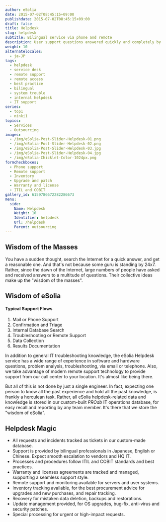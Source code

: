 ```yaml
---
author: eSolia
date: 2015-07-02T08:45:15+09:00
publishdate: 2015-07-02T08:45:15+09:00
draft: false
title: Helpdesk
slug: helpdesk
subtitle: Bilingual service via phone and remote
description: User support questions answered quickly and completely by our bilingual professionals, with knowledge stored in our internal helpdesk operations database. - from eSolia Inc.
weight: 10
alternatelocales:
  - ja-JP
tags:
  - helpdesk
  - service desk
  - remote support
  - remote access
  - best practice
  - bilingual
  - system trouble
  - internal helpdesk
  - IT support
series:
  - top1
  - ninki1
topics:
  - Services
  - Outsourcing
images:
  - /img/eSolia-Post-Slider-Helpdesk-01.png
  - /img/eSolia-Post-Slider-Helpdesk-02.png
  - /img/eSolia-Post-Slider-Helpdesk-03.jpg
  - /img/eSolia-Post-Slider-Helpdesk-04.jpg
  - /img/eSolia-Chicklet-Color-1024px.png
formcheckboxes:
  - Phone support
  - Remote support
  - Inventory
  - Upgrade and patch
  - Warranty and license
  - ITIL and COBIT
gallery_id: 6159786672282286673
menu:
  side:
    Name: Helpdesk
    Weight: 10
    Identifier: helpdesk
    Url: /helpdesk
    Parent: outsourcing
---
```


## Wisdom of the Masses

You have a sudden thought, search the Internet for a quick answer, and get a reasonable one. And that's not because some guru is standing by 24x7. Rather, since the dawn of the Internet, large numbers of people have asked and received answers to a multitude of questions. Their collective ideas make up the "wisdom of the masses".

## Wisdom of eSolia

<div class="esolia-card-panel indigo darken-4 z-depth-1">
  <h4 class="center green-text text-accent-3">Typical Support Flows</h4>
    <ol>
      <li class="white-text">Mail or Phone Support</li>
      <li class="white-text">Confirmation and Triage</li>
      <li class="white-text">Internal Database Search</li>
      <li class="white-text">Troubleshooting or Remote Support</li>
      <li class="white-text">Data Collection</li>
      <li class="white-text">Results Documentation</li>
    </ol>
</div>

In addition to general IT troubleshooting knowledge, the eSolia Helpdesk service has a wide range of experience in software and hardware questions, problem analysis, troubleshooting, via email or telephone. Also, we take advantage of modern remote support technology to provide support from our call center to your location. It's almost like being there.

But all of this is not done by just a single engineer. In fact, expecting one person to know all the past experience and hold all the past knowledge, is frankly a herculean task. Rather, all eSolia helpdesk-related data and knowledge is stored in our custom-built _PROdb_ IT operations database, for easy recall and reporting by any team member. It's there that we store the "wisdom of eSolia".

## Helpdesk Magic

* All requests and incidents tracked as tickets in our custom-made database.  
* Support is provided by bilingual professionals in Japanese, English or Chinese. Expect smooth escalation to vendors and HQ IT.
* Processes and procedures follow ITIL and COBIT standards and best practices.
* Warranty and licenses agreements are tracked and managed, supporting a seamless support style.
* Remote support and monitoring available for servers and user systems.
* Inventory tracking available, for the best procurement advice for upgrades and new purchases, and repair tracking.
* Recovery for mistaken data deletion, backups and restorations.
* Update management provided, for OS upgrades, bug-fix, anti-virus and security patches.
* Special processing for urgent or high-impact requests.
